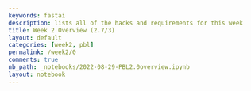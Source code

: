 ```yaml
---
keywords: fastai
description: lists all of the hacks and requirements for this week
title: Week 2 Overview (2.7/3)
layout: default
categories: [week2, pbl]
permalink: /week2/0
comments: true
nb_path: _notebooks/2022-08-29-PBL2.0overview.ipynb
layout: notebook
---
```


<!--
#################################################
### THIS FILE WAS AUTOGENERATED! DO NOT EDIT! ###
#################################################
# file to edit: _notebooks/2022-08-29-PBL2.0overview.ipynb
-->

<div class="container" id="notebook-container">
        
</div>
 


